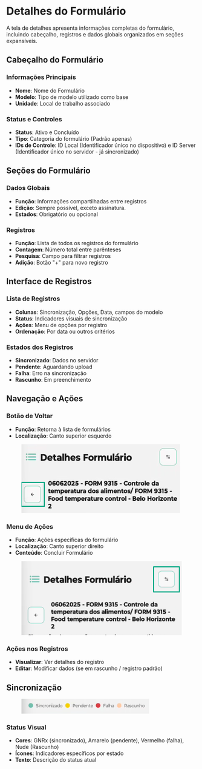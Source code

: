 # Detalhes do Formulário

A tela de detalhes apresenta informações completas do formulário, incluindo cabeçalho, registros e dados globais organizados em seções expansíveis.

## Cabeçalho do Formulário

### Informações Principais

* **Nome**: Nome do Formulário
* **Modelo**: Tipo de modelo utilizado como base
* **Unidade**: Local de trabalho associado

### Status e Controles

* **Status**: Ativo e Concluído
* **Tipo**: Categoria do formulário (Padrão apenas)
* **IDs de Controle**: ID Local (Identificador único no dispositivo) e ID Server (Identificador único no servidor - já sincronizado)

## Seções do Formulário

### Dados Globais

* **Função**: Informações compartilhadas entre registros
* **Edição**: Sempre possível, exceto assinatura.
* **Estados**: Obrigatório ou opcional

### Registros

* **Função**: Lista de todos os registros do formulário
* **Contagem**: Número total entre parênteses
* **Pesquisa**: Campo para filtrar registros
* **Adição**: Botão "+" para novo registro

## Interface de Registros

### Lista de Registros

* **Colunas**: Sincronização, Opções, Data, campos do modelo
* **Status**: Indicadores visuais de sincronização
* **Ações**: Menu de opções por registro
* **Ordenação**: Por data ou outros critérios

### Estados dos Registros

* **Sincronizado**: Dados no servidor
* **Pendente**: Aguardando upload
* **Falha**: Erro na sincronização
* **Rascunho**: Em preenchimento

## Navegação e Ações

### Botão de Voltar

* **Função**: Retorna à lista de formulários
* **Localização**: Canto superior esquerdo

<figure><img src="../.gitbook/assets/image (3).png" alt=""><figcaption></figcaption></figure>

### Menu de Ações

* **Função**: Ações específicas do formulário
* **Localização**: Canto superior direito
* **Conteúdo**: Concluir Formulário

<figure><img src="../.gitbook/assets/image (2).png" alt=""><figcaption></figcaption></figure>

### Ações nos Registros

* **Visualizar**: Ver detalhes do registro
* **Editar**: Modificar dados (se em rascunho / registro padrão)

## Sincronização

<figure><img src="../.gitbook/assets/image (4).png" alt=""><figcaption></figcaption></figure>

### Status Visual

* **Cores**: GNRx (sincronizado), Amarelo (pendente), Vermelho (falha), Nude (Rascunho)
* **Ícones**: Indicadores específicos por estado
* **Texto**: Descrição do status atual

